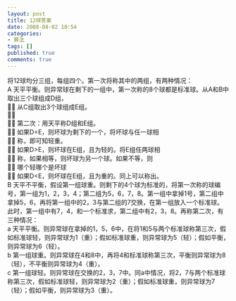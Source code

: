 ```yaml
---
layout: post
title: 12球答案
date: 2008-08-02 10:54
categories:
- 算法
tags: []
published: true
comments: true
---
```

<p>将12球均分三组，每组四个。第一次将称其中的两组，有两种情况： <br />
A 天平平衡。则异常球在剩下的一组中，第一次称的8个球都是标准球。从A和B中取出三个球组成D组，<br />
 从C组取出3个球组成E组。<br />
<br />
 第二次：用天平称D组和E组。<br />
 如果D=E，则坏球为剩下的一个，将坏球与任一球相<br />
 称，即可知轻重。<br />
 如果D&gt;E，则坏球在E组，且为轻的。将E组任两球相<br />
 称，如果相等，则坏球为另一个球。如果不等，则<br />
 哪个轻哪个是坏球<br />
 如果D&lt;E，则坏球在E组，且为重的。同上可以称出。<br />
B 天平不平衡，假设第一组球重。则剩下的4个球为标准的，将第一次称的球编号，第一组为1，2，3，4；第二组为5，6，7，8。第一组中拿掉1号，第二组中拿掉5，6，再将第一组中的2，3与第二组的7交换，在第一组放入一个标准球。此时，第一组中有7，4，和一个标准求，第二组中有2，3，8。再称第二次，有三种情况： <br />
a 天平平衡。则异常球在拿掉的1，5，6中，在将1和5与两个标准球称第三次，假如标准球轻，则异常球为1（重）；假如标准球重，则异常球为5（轻）；假如平衡，则异常球为6（轻）。 <br />
b 第一组球重。则异常球在4和8中，再将4和标准球称第三次，平衡则异常球为8（轻），不平衡则异常球为4（重）。 <br />
c 第一组球轻。则异常球在交换的2，3，7中。同a中情况，将2，7与两个标准球称第三次，假如标准球轻，则异常球为2（重）；假如标准球重，则异常球为7（轻）；假如平衡，则异常球为3（重）。<!--++ plugin_code qcomic begin--></p>
